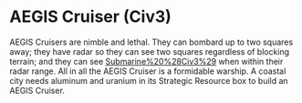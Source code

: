 # AEGIS Cruiser (Civ3)

AEGIS Cruisers are nimble and lethal. They can bombard up to two squares away; they have radar so they can see two squares
regardless of blocking terrain; and they can see [Submarine%20%28Civ3%29](submarines) when within their radar range. All in all the AEGIS Cruiser is a formidable warship.
A coastal city needs aluminum and uranium in its Strategic Resource box to build an AEGIS Cruiser.